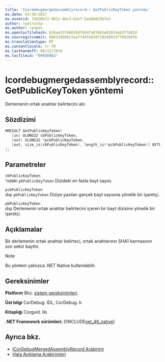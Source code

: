 ```yaml
---
title: 'Icordebugmergedassemblyrecord:: GetPublicKeyToken yöntemi'
ms.date: 03/30/2017
ms.assetid: 72020b72-9611-4bc3-b1e7-5a16b023bfa3
author: rpetrusha
ms.author: ronpet
ms.openlocfilehash: 626aa53740839df0b47a876b3e82814a63ffd82d
ms.sourcegitcommit: 68653db98c5ea7744fd438710248935f70020dfb
ms.translationtype: MT
ms.contentlocale: tr-TR
ms.lasthandoff: 08/22/2019
ms.locfileid: "69936862"
---
```

# <a name="icordebugmergedassemblyrecordgetpublickeytoken-method"></a>Icordebugmergedassemblyrecord:: GetPublicKeyToken yöntemi
Derlemenin ortak anahtar belirtecini alır.  
  
## <a name="syntax"></a>Sözdizimi  
  
```cpp  
HRESULT GetPublicKeyToken(  
   [in] ULONG32 cbPublicKeyToken,   
   [out] ULONG32 *pcbPublicKeyToken,   
   [out, size_is(cbPublicKeyToken), length_is(*pcbPublicKeyToken)] BYTE pbPublicKeyToken[]  
);  
```  
  
## <a name="parameters"></a>Parametreler  
 `cbPublicKeyToken`  
 'ndaki `pbPublicKeyToken` Dizideki en fazla bayt sayısı.  
  
 `pcbPublicKeyToken`  
 dışı `pbPublicKeyToken` Diziye yazılan gerçek bayt sayısına yönelik bir işaretçi.  
  
 `pbPublicKeyToken`  
 dışı Derlemenin ortak anahtar belirtecini içeren bir bayt dizisine yönelik bir işaretçi.  
  
## <a name="remarks"></a>Açıklamalar  
 Bir derlemenin ortak anahtar belirteci, ortak anahtarının SHA1 karmasının son sekiz bayttır.  
  
> [!NOTE]
> Bu yöntem yalnızca .NET Native kullanılabilir.  
  
## <a name="requirements"></a>Gereksinimler  
 **Platform** Bkz. [sistem gereksinimleri](../../../../docs/framework/get-started/system-requirements.md).  
  
 **Üst bilgi** CorDebug. IDL, CorDebug. h  
  
 **Kitaplığı** Corguid. lib  
  
 **.NET Framework sürümleri:** [!INCLUDE[net_46_native](../../../../includes/net-46-native-md.md)]  
  
## <a name="see-also"></a>Ayrıca bkz.

- [ICorDebugMergedAssemblyRecord Arabirimi](../../../../docs/framework/unmanaged-api/debugging/icordebugmergedassemblyrecord-interface.md)
- [Hata Ayıklama Arabirimleri](../../../../docs/framework/unmanaged-api/debugging/debugging-interfaces.md)
